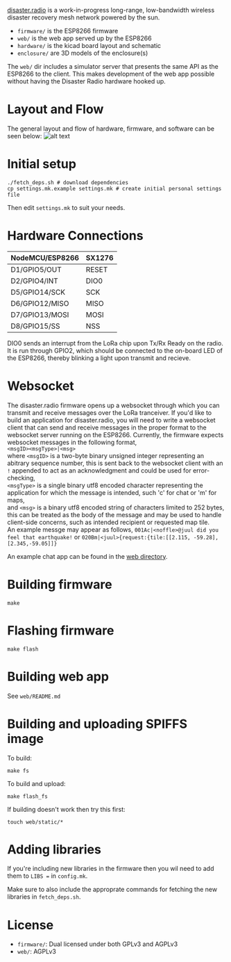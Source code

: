 [disaster.radio](https://disaster.radio) is a work-in-progress long-range, low-bandwidth wireless disaster recovery mesh network powered by the sun.

* `firmware/` is the ESP8266 firmware
* `web/` is the web app served up by the ESP8266
* `hardware/` is the kicad board layout and schematic
* `enclosure/` are 3D models of the enclosure(s)

The `web/` dir includes a simulator server that presents the same API as the ESP8266 to the client. This makes development of the web app possible without having the Disaster Radio hardware hooked up.

# Layout and Flow
The general layout and flow of hardware, firmware, and software can be seen below:
![alt text](https://raw.githubusercontent.com/sudomesh/disaster-radio/master/diagram.png "disaster flow")

# Initial setup

```
./fetch_deps.sh # download dependencies
cp settings.mk.example settings.mk # create initial personal settings file
```

Then edit `settings.mk` to suit your needs.

# Hardware Connections  

NodeMCU/ESP8266 | SX1276   
----------------|--------
D1/GPIO5/OUT | RESET
D2/GPIO4/INT | DIO0   
D5/GPIO14/SCK | SCK  
D6/GPIO12/MISO | MISO   
D7/GPIO13/MOSI | MOSI   
D8/GPIO15/SS | NSS     
  
DIO0 sends an interrupt from the LoRa chip upon Tx/Rx Ready on the radio. It is run through GPIO2, which should be connected to the on-board LED of the ESP8266, thereby blinking a light upon transmit and recieve. 

# Websocket

The disaster.radio firmware opens up a websocket through which you can transmit and receive messages over the LoRa tranceiver. If you'd like to build an application for disaster.radio, you will need to write a websocket client that can send and receive messages in the proper format to the websocket server running on the ESP8266. Currently, the firmware expects websocket messages in the following format,   
`<msgID><msgType>|<msg>`  
where `<msgID>` is a two-byte binary unsigned integer representing an abitrary sequence number, this is sent back to the websocket client with an `!` appended to act as an acknowledgment and could be used for error-checking,  
`<msgType>` is a single binary utf8 encoded character representing the application for which the message is intended, such 'c' for chat or 'm' for maps,  
and `<msg>` is a binary utf8 encoded string of characters limited to 252 bytes, this can be treated as the body of the message and may be used to handle client-side concerns, such as intended recipient or requested map tile.    
An example messge may appear as follows,
`001Ac|<noffle>@juul did you feel that earthquake!`
or
`020Bm|<juul>{request:{tile:[[2.115, -59.28],[2.345,-59.05]]}`

An example chat app can be found in the [web directory](https://github.com/sudomesh/disaster-radio/tree/master/web).

  
# Building firmware

```
make
```

# Flashing firmware

```
make flash
```

# Building web app

See `web/README.md`

# Building and uploading SPIFFS image

To build:

```
make fs
```

To build and upload:

```
make flash_fs
```

If building doesn't work then try this first:

```
touch web/static/*
```

# Adding libraries

If you're including new libraries in the firmware then you wil need to add them to `LIBS =` in `config.mk`. 

Make sure to also include the approprate commands for fetching the new libraries in `fetch_deps.sh`.

# License

* `firmware/`: Dual licensed under both GPLv3 and AGPLv3
* `web/`: AGPLv3

